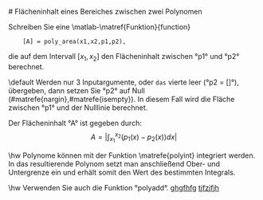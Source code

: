 
\# Flächeninhalt eines Bereiches zwischen zwei
  Polynomen

Schreiben Sie eine \matlab-\matref{Funktion}{function}

		[A] = poly_area(x1,x2,p1,p2),

die auf dem Intervall $[x_1,x_2]$ den Flächeninhalt zwischen 
°p1° und °p2° berechnet.

\default 
Werden nur 3 Inputargumente, oder `das` vierte leer (°p2 = []°), übergeben, 
dann setzen Sie °p2° auf Null (#matrefe{nargin},#matrefe{isempty}). In 
diesem Fall wird die Fläche zwischen °p1° und der Nulllinie berechnet.

Der Flächeninhalt °A° ist gegeben durch:
$$
  A = \left|\int_{x_1}^{x_2} (p_1(x)-p_2(x))dx \right|
$$

\hw
Polynome können mit der Funktion \matrefe{polyint} integriert
werden. In das resultierende Polynom setzt man anschließend Ober- und
Untergrenze ein und erhält somit den Wert des bestimmten Integrals.

\hw
Verwenden Sie auch die Funktion °polyadd°.
[ghgfhfg](http://www.mathworks.com/help/matlab/ref/functionname.html)
[tjfzjfjh](http://www.mathworks.com/help/matlab/ref/gdhhdh.html)

